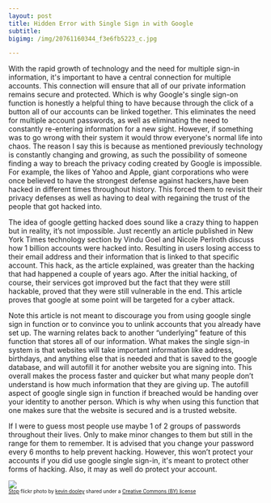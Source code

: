 ```yaml
---
layout: post
title: Hidden Error with Single Sign in with Google
subtitle:
bigimg: /img/20761160344_f3e6fb5223_c.jpg

---
```

With the rapid growth of technology and the need for multiple sign-in information, it's important to have a central connection for multiple accounts. This connection will ensure that all of our private information remains secure and protected. Which is why Google's single sign-on function is honestly a helpful thing to have because through the click of a button all of our accounts can be linked together. This eliminates the need for multiple account passwords, as well as eliminating the need to constantly re-entering information for a new sight. However, if something was to go wrong with their system it would throw everyone's normal life into chaos. The reason I say this is because as mentioned previously technology is constantly changing and growing, as such the possibility of someone finding a way to breach the privacy coding created by Google is impossible. For example, the likes of Yahoo and Apple, giant corporations who were once believed to have the strongest defense against hackers,have been hacked in different times throughout history. This forced them to revisit their privacy defenses as well as having to deal with regaining the trust of the people that got hacked into.

The idea of google getting hacked does sound like a crazy thing to happen but in reality, it’s not impossible. Just recently an article published in New York Times technology section by Vindu Goel and Nicole Perlroth discuss how 1 billion accounts were hacked into. Resulting in users losing access to their email address and their information that is linked to that specific account. This hack, as the article explained, was greater than the hacking that had happened a couple of years ago. After the initial hacking, of course, their services got improved but the fact that they were still hackable, proved that they were still vulnerable in the end. This article proves that google at some point will be targeted for a cyber attack.     

Note this article is not meant to discourage you from using google single sign in function or to convince you to unlink accounts that you already have set up. The warning relates back to another “underlying” feature of this function that stores all of our information. What makes the single sign-in system is that websites will take important information like address, birthdays, and anything else that is needed and that is saved to the google database, and will autofill it for another website you are signing into. This overall makes the process faster and quicker but what many people don’t understand is how much information that they are giving up. The autofill aspect of google single sign in function if breached would be handing over your identity to another person. Which is why when using this function that one makes sure that the website is secured and is a trusted website.

If I were to guess most people use maybe 1 of 2  groups of passwords throughout their lives. Only to make minor changes to them but still in the range for them to remember. It is advised that you change your password every 6 months to help prevent hacking. However, this won’t protect your accounts if you did use google single sign-in, it's meant to protect other forms of hacking. Also, it may as well do protect your account.



<small> <a title="Stop" href="https://flickr.com/photos/pagedooley/20761160344"><img src="https://farm6.static.flickr.com/5618/20761160344_f3e6fb5223.jpg" /></a><br /><small><a title="Stop" href="https://flickr.com/photos/pagedooley/20761160344">Stop</a> flickr photo by <a href="https://flickr.com/people/pagedooley">kevin dooley</a> shared under a <a href="https://creativecommons.org/licenses/by/2.0/">Creative Commons (BY) license</a> </small>
